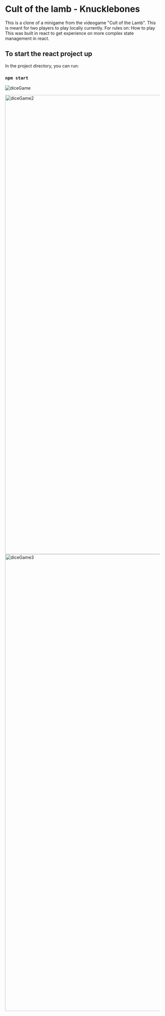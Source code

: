 # Cult of the lamb - Knucklebones
This is a clone of a minigame from the videogame "Cult of the Lamb". This is meant for two players to play locally currently. For rules on: How to play This was built in react to get experience on more complex state management in react.

## To start the react project up
In the project directory, you can run:
### `npm start`

![diceGame](https://user-images.githubusercontent.com/94399429/191865943-e37271e0-f9a1-4d22-8529-5d4989e3951d.png)

<img width="1491" alt="diceGame2" src="https://user-images.githubusercontent.com/94399429/191865966-53f8faad-b484-46ec-bc6c-23042d7518d7.png">

<img width="1484" alt="diceGame3" src="https://user-images.githubusercontent.com/94399429/191865954-7a0d58a1-fca4-4536-8483-68eb0b9b676c.png">
